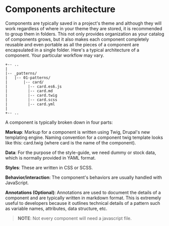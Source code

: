 # Components architecture

Components are typically saved in a project's theme and although they will work regardless of where in your theme they are stored, it is recommended to group them in folders. This not only provides organization as your catalog of components grows, but it also makes each component completely reusable and even portable as all the pieces of a component are encapsulated in a single folder. Here's a typical architecture of a component. Your particular workflow may vary.

```text
+-- ..
|
|-- _patterns/
|   |-- 01-patterns/
|       |-- card/
|         |-- card.es6.js
|         |-- card.md
|         |-- card.twig
|         |-- card.scss
|         |-- card.yml
|
+-- ..
```

A component is typically broken down in four parts:

**Markup**: Markup for a component is written using Twig, Drupal's new templating engine. Naming convention for a component twig template looks like this: card.twig \(where card is the name of the component\).

**Data**: For the purpose of the style-guide, we need dummy or stock data, which is normally provided in YAML format.

**Styles**: These are written in CSS or SCSS.

**Behavior/interaction**: The component's behaviors are usually handled with JavaScript.

**Annotations \(Optional\)**: Annotations are used to document the details of a component and are typically written in markdown format. This is extremely useful to developers because it outlines technical details of a pattern such as variable names, attributes, data structure, etc.

> **NOTE**: Not every component will need a javascript file.

